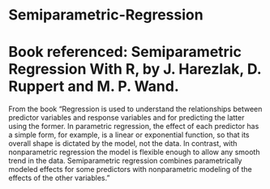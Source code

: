 # Semiparametric-Regression

# Book referenced: Semiparametric Regression With R, by J. Harezlak, D. Ruppert and M. P. Wand.

From the book “Regression is used to understand the relationships between predictor variables and response variables and for predicting the latter using the former. In parametric regression, the effect of each predictor has a simple form, for example, is a linear or exponential function, so that its overall shape is dictated by the model, not
the data. In contrast, with nonparametric regression the model is flexible enough to allow any smooth trend in the data. Semiparametric regression combines parametrically modeled effects for some predictors with nonparametric modeling of the effects of the other variables.”
